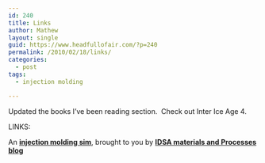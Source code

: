 ```yaml
---
id: 240
title: Links
author: Mathew
layout: single
guid: https://www.headfullofair.com/?p=240
permalink: /2010/02/18/links/
categories:
  - post
tags:
  - injection molding

---
```

Updated the books I&#8217;ve been reading section.  Check out Inter Ice Age 4.

LINKS:

An **[injection molding sim][1]**, brought to you by **[IDSA materials and Processes blog][2]**

 [1]: http://www.cimatron.com/Main/pressreleases.aspx?FolderID=68&docID=10265&lang=en
 [2]: http://idsamp.wordpress.com/